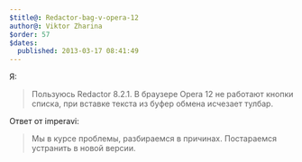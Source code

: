 ```yaml
---
$title@: Redactor-bag-v-opera-12
author@: Viktor Zharina
$order: 57
$dates:
  published: 2013-03-17 08:41:49
---
```

Я:

<blockquote>Пользуюсь Redactor 8.2.1. В браузере Opera 12 не работают кнопки списка, при вставке текста из буфер обмена исчезает тулбар.</blockquote>

Ответ от imperavi: 

<blockquote>Мы в курсе проблемы, разбираемся в причинах. Постараемся устранить в новой версии.</blockquote>



